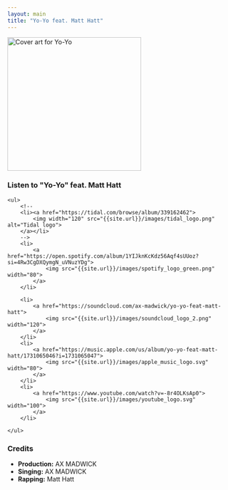 ```yaml
---
layout: main
title: "Yo-Yo feat. Matt Hatt"
---
```


<div class="track__art">
<img src="{{site.url}}/images/yo_yo@600x600.jpg" alt="Cover art for Yo-Yo" width="300">
</div>
<div class="track__links">
	<h3>Listen to "Yo-Yo" feat. Matt Hatt</h3>

	<ul>
		<!--
		<li><a href="https://tidal.com/browse/album/339162462">
			<img width="120" src="{{site.url}}/images/tidal_logo.png" alt="Tidal logo">
		</a></li>
		-->
		<li>
			<a href="https://open.spotify.com/album/1YIJknKcKdz56Aqf4sUUoz?si=4Rw3CgDXQymgN_uVNuzYDg">
				<img src="{{site.url}}/images/spotify_logo_green.png" width="80">
			</a>
		</li>

		<li>
			<a href="https://soundcloud.com/ax-madwick/yo-yo-feat-matt-hatt">
				<img src="{{site.url}}/images/soundcloud_logo_2.png" width="120">
			</a>
		</li>
		<li>
			<a href="https://music.apple.com/us/album/yo-yo-feat-matt-hatt/1731065046?i=1731065047">
				<img src="{{site.url}}/images/apple_music_logo.svg" width="80">
			</a>
		</li>
		<li>
			<a href="https://www.youtube.com/watch?v=-8r4OLKsAp0">
				<img src="{{site.url}}/images/youtube_logo.svg" width="100">
			</a>
		</li>

	</ul>
</div>

<h3>Credits</h3>
<ul>
	<li><strong>Production:</strong> AX MADWICK</li>
	<li><strong>Singing:</strong> AX MADWICK</li>
	<li><strong>Rapping:</strong> Matt Hatt</li>
</ul>
